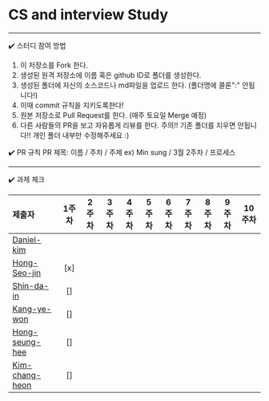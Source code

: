 # CS and interview Study

---
✔️ 스터디 참여 방법

1. 이 저장소를 Fork 한다.
2. 생성된 원격 저장소에 이름 혹은 github ID로 폴더를 생성한다.
3. 생성된 폴더에 자신의 소스코드나 md파일을 업로드 한다. (폴더명에 콜론":" 안됩니다!)
4. 이때 commit 규칙을 지키도록한다!
5. 원본 저장소로 Pull Request를 한다. (매주 토요일 Merge 예정)
6. 다른 사람들의 PR을 보고 자유롭게 리뷰를 한다.
주의!! 기존 폴더를 지우면 안됩니다!! 개인 폴더 내부만 수정해주세요 :)

✔️ PR 규칙
PR 제목: 이름 / 주차 / 주제
ex) Min sung / 3월 2주차 / 프로세스 

---


✔️ 과제 체크

| 제출자  | 1주차 | 2주차 | 3주차 | 4주차 | 5주차 | 6주차 | 7주차 | 8주차 | 9주차 | 10주차 |
| :--- | :---: | :---: | :---: | :---: | :---: | :---: | :---: | :---: | :---: | :---: |
| [Daniel-kim](https://github.com/Daniel-kim-junior) |  |  |  |  |  |  |  |  |  |  | 
| [Hong-Seo-jin](https://github.com/num1dev) | [x] |  |  |  |  |  |  |  |  |  | 
| [Shin-da-in](https://github.com/FunnyDain) | [] |  |  |  |  |  |  |  |  |  | 
| [Kang-ye-won](https://github.com/yewonkang00) | [] |  |  |  |  |  |  |  |  |  | 
| [Hong-seung-hee](https://github.com/mowgood) | [] |  |  |  |  |  |  |  |  |  |
| [Kim-chang-heon](https://github.com/changheonkim) | [] |  |  |  |  |  |  |  |  |  |

